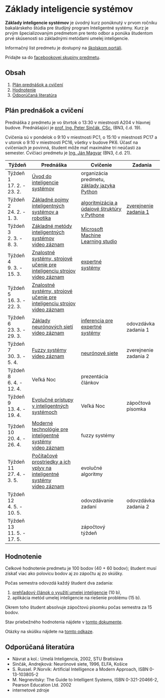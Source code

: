 # Základy inteligencie systémov

**Základy inteligencie systémov** je úvodný kurz ponúknutý v prvom ročníku bakalárskeho štúdia pre študijný program Inteligentné systémy. Kurz je prvým špecializovaným predmetom pre tento odbor a ponúka študentom prvé skúsenosti so základnými metódami umelej inteligencie.

Informačný list predmetu je dostupný na [školskom portáli](https://maisportal.tuke.sk/portal/studijneProgramy.mais).

Pridajte sa do [facebookovej skupiny predmetu](https://www.facebook.com/groups/2471669433049962).

## Obsah
1. [Plán prednášok a cvičení](#plan)
2. [Hodnotenie](#grading)
3. [Odporúčaná literatúra](#textbooks)

## Plán prednášok a cvičení <a name="plan"></a>

Prednáška z predmetu je vo štvrtok o 13:30 v miestnosti A204 v hlavnej budove. Prednášajúci je [prof. Ing. Peter Sinčák, CSc.](https://www.petersincak.com) (BN3, č.d. 19).

Cvičenia sú v pondelok o 9:10 v miestnosti PC1, o 15:10 v miestnosti PC17 a v utorok o 9:10 v miestnosti PC16, všetky v budove PK6. Účasť na cvičeniach je povinná, študent môže mať maximálne tri neúčasti za semester. Cvičiaci predmetu je [Ing. Ján Magyar](http://www.cloudai.sk/people-janmagyar/) (BN3, č.d. 21).

| Týždeň                       | Prednáška | Cvičenie                                     | Zadania               |
|------------------------------|-----------|----------------------------------------------|-----------------------|
| Týždeň 1<br>17. 2. - 23. 2.  | [Úvod do inteligencie systémov](lectures/Lecture01-Uvod-do-IS.pdf) | organizácia predmetu, [základy jazyka Python](labs/lab01-getting-started.ipynb)  |                       |
| Týždeň 2<br>24. 2. - 1. 3.   | [Základné pojmy inteligentných systémov a robotika](lectures/Lecture02-Definicie-robotika.pdf)          | [algoritmizácia a údajové štruktúry v Pythone](labs/lab02-data-structures-and-algorithmization.ipynb) | [zverejnenie zadania 1](assignments/assignment1.md) |
| Týždeň 3<br>2. 3. - 8. 3.    | [Základné metódy inteligentných systémov](lectures/Lecture03-Základné-pojmy-inteligencie-systémov.pdf)<br>[video záznam](https://www.youtube.com/watch?v=YgDjzY6TNLQ) | [Microsoft Machine Learning studio](https://docs.microsoft.com/en-us/azure/machine-learning/studio/create-experiment)            |                       |
| Týždeň 4<br>9. 3. - 15. 3.   | [Znalostné systémy, strojové učenie pre inteligenciu strojov](lectures/Lecture04-Znalostné-systémy-strojové-učenie-pre-inteligenciu-strojov.pdf)<br>[video záznam](https://www.youtube.com/watch?v=olKNaJhunJE) | [expertné systémy](labs/lab04-expert-systems.ipynb)                             |                       |
| Týždeň 5<br>16. 3. - 22. 3.  | [Znalostné systémy, strojové učenie pre inteligenciu strojov](lectures/Lecture04-Znalostné-systémy-strojové-učenie-pre-inteligenciu-strojov.pdf)<br>[video záznam](https://www.youtube.com/watch?v=jLxJ3Tx4xN0) |              |                       |
| Týždeň 6<br>23. 3. - 29. 3.  | [Základy neurónových sietí](lectures/Lecture05-Neuronove-siete-zaklady.pdf)<br>[video záznam](https://www.youtube.com/watch?v=wLoYUMG7khA) | [inferencia pre expertné systémy](labs/lab05-inference-in-expert-systems.ipynb)                              | odovzdávka zadania 1  |
| Týždeň 7<br>30. 3. - 5. 4.   | [Fuzzy systémy](lectures/Lecture06-Fuzzy-systemy.pdf)<br>[video záznam](https://www.youtube.com/watch?v=LH6Pte5U-mo) | [neurónové siete](labs/lab06-perceptron.ipynb)                                | zverejnenie zadania 2 |
| Týždeň 8<br>6. 4. - 12. 4.   | Veľká Noc | prezentácia článkov                          |                       |
| Týždeň 9<br>13. 4. - 19. 4.  | [Evolučné prístupy v inteligentných systémoch](lectures/Lecture07-Evolučné-prístupy-v-inteligentnych-systemoch.pdf) | Veľká Noc                                    |   zápočtová písomka   |
| Týždeň 10<br>20. 4. - 26. 4. | [Moderné technológie pre inteligentné systémy](lectures/Lecture08-ai-cloud.pdf)<br>[video záznam](https://www.youtube.com/watch?v=mowZ5cI903s)          | fuzzy systémy                                |                       |
| Týždeň 11<br>27. 4. - 3. 5.  | [Počítačové prostriedky a ich vplyv na inteligentné systémy](lectures/Lecture09-pocitacove-prostriedky-a-ich-vplyv-na-inteligentne-systemy.pdf)<br>[video záznam](https://www.youtube.com/watch?v=4oD5w5Ej3Js)          | evolučné algoritmy                           |                       |
| Týždeň 12<br>4. 5. - 10. 5.  |           | odovzdávanie zadaní                          | odovzdávka zadania 2  |
| Týždeň 13<br>11. 5. - 17. 5. |           | zápočtový týždeň                             |                       |

## Hodnotenie <a name="grading"></a>

Celkové hodnotenie predmetu je 100 bodov (40 + 60 bodov); študent musí získať viac ako polovicu bodov aj zo zápočtu aj zo skúšky.

Počas semestra odovzdá každý študent dva zadania:

1. [prehľadový článok o využití umelej inteligencie](assignments/assignment1.md) (10 b),
2. aplikácia metód umelej inteligencie na riešenie problému (15 b).

Okrem toho študent absolvuje zápočtovú písomku počas semestra za 15 bodov.

Stav priebežného hodnotenia nájdete v [tomto dokumente](https://docs.google.com/spreadsheets/d/1dg2-HonQxR2eJZsMryouFJS3XVPIQKovPsA77EBM5S8/edit?usp=sharing).

Otázky na skúšku nájdete na [tomto odkaze](exams/otazky_na_skusku.pdf).

## Odporúčaná literatúra <a name="textbooks"></a>

* Návrat a kol.: Umelá Inteligencia, 2002, STU Bratislava
* Sinčák, Andrejková: Neurónové siete, 1996, ELFA, Košice
* S. Russel. P.Norvik: Artificial Intelligence a Modern Approach, ISBN 0-13-103805-2
* M. Negnevitsky: The Guide to Intelligent Systems, ISBN 0-321-20466-2, Pearson Education Ltd. 2002
* internetové zdroje
